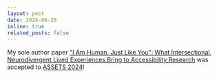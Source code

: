 ```yaml
---
layout: post
date: 2024-06-26
inline: true
related_posts: false
---
```


My sole author paper <a href="https://dl.acm.org/doi/10.1145/3663548.3675651">"I Am Human, Just Like You": What Intersectional, Neurodivergent Lived Experiences Bring to Accessibility Research</a> was accepted to <a href="https://assets24.sigaccess.org/">ASSETS 2024</a>!

